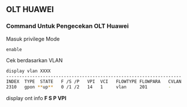 ## OLT HUAWEI
### Command Untuk Pengecekan OLT Huawei
Masuk privilege Mode
```
enable
```

Cek berdasarkan VLAN
````bash
display vlan XXXX
-------------------------------------------------------------------
INDEX  TYPE  STATE   F /S /P   VPI  VCI   FLOWTYPE FLOWPARA   CVLAN
2310   gpon **up**   0 /1 /2   14   1     vlan     201        -        >> State UP, ONT UP.
````


display ont info **F S P VPI**